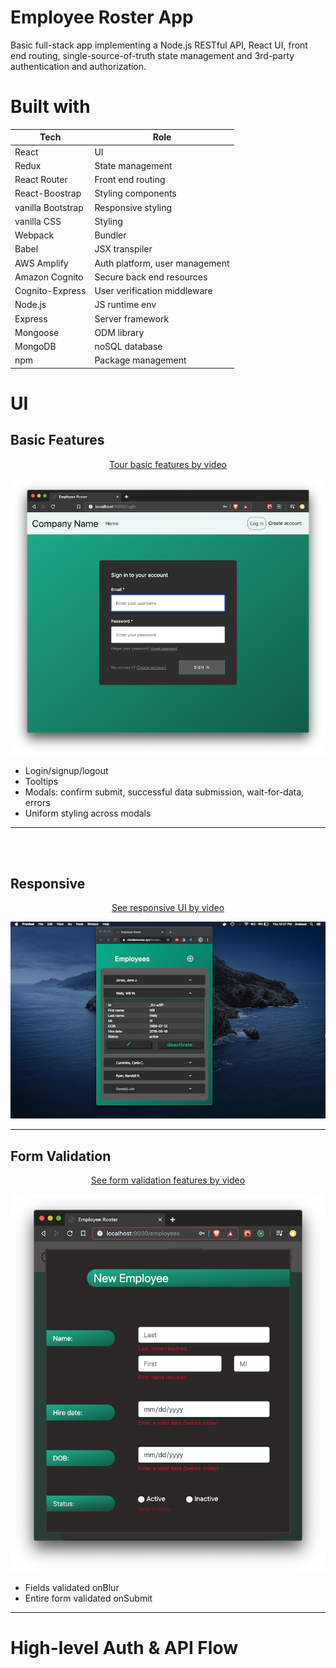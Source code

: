 # Employee Roster App
Basic full-stack app implementing a Node.js RESTful API, React UI, front end routing, single-source-of-truth state management and 3rd-party authentication and authorization.


# Built with
| Tech              | Role                           |
|-------------------|--------------------------------|
| React             | UI                             |
| Redux             | State management               |
| React Router      | Front end routing              |
| React-Boostrap    | Styling components             |
| vanilla Bootstrap | Responsive styling             |
| vanilla CSS       | Styling                        |
| Webpack           | Bundler                        |
| Babel             | JSX transpiler                 |
| AWS Amplify       | Auth platform, user management |
| Amazon Cognito    | Secure back end resources      |
| Cognito-Express   | User verification middleware   |
| Node.js           | JS runtime env                 |
| Express           | Server framework               |
| Mongoose          | ODM library                    |
| MongoDB           | noSQL database                 |
| npm               | Package management             |


# UI

## Basic Features

<a href='https://youtu.be/amgjbuwtIhE' target="_blank">
  <p align="center">
    Tour basic features by video
  </p>
  <p align="center">
    <img src="readme-files/login.png" width="600">
  </p>
</a>

- Login/signup/logout
- Tooltips
- Modals: confirm submit, successful data submission, wait-for-data, errors
- Uniform styling across modals


__________________________

<br><br>
## Responsive
<a href='https://youtu.be/eGvXd54dMis' target="_blank">
  <p align="center">
    See responsive UI by video
  </p>
  <p align="center">
    <img src="readme-files/responsive.png" width="600">
  </p>
</a>


__________________________

## Form Validation
<a href='https://youtu.be/dSxuA-_tvjo' target="_blank">
  <p align="center">
    See form validation features by video
  </p>
  <p align="center">
    <img src="readme-files/form-validation.png" width="600">
  </p>
</a>

- Fields validated onBlur
- Entire form validated onSubmit

__________________________

# High-level Auth & API Flow



